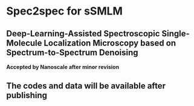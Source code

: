 # Spec2spec for sSMLM
## Deep-Learning-Assisted Spectroscopic Single-Molecule Localization Microscopy based on Spectrum-to-Spectrum Denoising
**Accepted by Nanoscale after minor revision**
## The codes and data will be available after publishing
